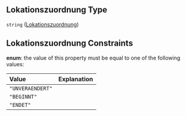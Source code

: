 ## Lokationszuordnung Type

`string` ([Lokationszuordnung](lokationszuordnung.md))

## Lokationszuordnung Constraints

**enum**: the value of this property must be equal to one of the following values:

| Value            | Explanation |
| :--------------- | :---------- |
| `"UNVERAENDERT"` |             |
| `"BEGINNT"`      |             |
| `"ENDET"`        |             |
